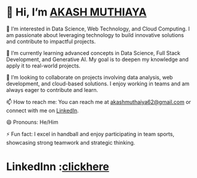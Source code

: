 <div class="container">
    <h1>👋 Hi, I’m <a href="https://github.com/AKASHMUTHAIYA">AKASH MUTHIAYA</a></h1>
    <p>👀 I’m interested in Data Science, Web Technology, and Cloud Computing. I am passionate about leveraging technology to build innovative solutions and contribute to impactful projects.</p>
    <p>🌱 I’m currently learning advanced concepts in Data Science, Full Stack Development, and Generative AI. My goal is to deepen my knowledge and apply it to real-world projects.</p>
    <p>💞️ I’m looking to collaborate on projects involving data analysis, web development, and cloud-based solutions. I enjoy working in teams and am always eager to contribute and learn.</p>
    <p>📫 How to reach me: You can reach me at <a href="mailto:akashmuthaiya62@gmail.com">akashmuthaiya62@gmail.com</a> or connect with me on <a href="https://www.linkedin.com/in/akashmuthaiya/">LinkedIn</a>.</p>
    <p>😄 Pronouns: He/Him</p>
    <p>⚡ Fun fact: I excel in handball and enjoy participating in team sports, showcasing strong teamwork and strategic thinking.</p>
</div>
<div>
     <h1>LinkedInn :<a href="www.linkedin.com/in/akash-muthaiya-b53116241">clickhere</a></h1>
</div>

